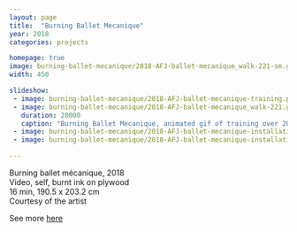 ```yaml
---
layout: page
title:  "Burning Ballet Mecanique"
year: 2018
categories: projects

homepage: true
image: burning-ballet-mecanique/2018-AFJ-ballet-mecanique_walk-221-sm.gif
width: 450

slideshow:
 - image: burning-ballet-mecanique/2018-AFJ-ballet-mecanique-training.png
 - image: burning-ballet-mecanique/2018-AFJ-ballet-mecanique_walk-221.gif
   duration: 20000
   caption: "Burning Ballet Mecanique, animated gif of training over 200 epochs."
 - image: burning-ballet-mecanique/2018-AFJ-ballet-mecanique-installation.jpg
 - image: burning-ballet-mecanique/2018-AFJ-ballet-mecanique-installation-2.jpg

---
```


Burning ballet mécanique, 2018<br/>
Video, self, burnt ink on plywood<br/>
16 min, 190.5 x 203.2 cm<br />
Courtesy of the artist<br />

See more [here](/projects/2018-05-23-burning-ballet-mecanique-exploded.html)